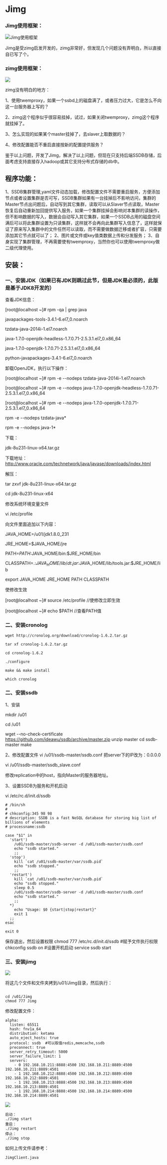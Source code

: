 # Jimg

### Jimg使用框架：

![Jimg使用框架](./doc/框架.png)



Jimg是受zimg启发开发的，zimg非常好，但发现几个问题没有弄明白，所以直接自已写了个。

### zimg使用框架：

![](./doc/正式部署的图片服务器的架构图.png)

zimg没有明白的地方：

1、使用twemproxy，如果一个ssbd上的磁盘满了，或者压力过大，它是怎么不向这一台服务器上写的？

2、zimg这个程序似乎很容易挂掉，试过，如果关闭twemproxy，zimg这个程序就挂掉了。

3、怎么实现的如果某个master挂掉了，去slaver上取数据的？

4、修改配置能否不重启直接按新的配置提供服务？



鉴于以上问题，开发了Jimg，解决了以上问题，但现在只支持后端SSDB存储，后面考虑支持直接存入hadoop或其它支持分布式存储的db中。

## 程序功能：

1、SSDB集群管理,yaml文件动态加载，修改配置文件不需要重启服务，方便添加节点或者设置集群是否可写，SSDB集群如果有一台挂掉后不影响访问，集群的Master节点出问题后，自动写到其它集群，读取可以从Slaver节点读取，Master恢复后自动重新加回提供写入服务，如果一个集群挂掉会影响对本集群的读操作，但不影响数据的写入，数据会自动写入其它集群，如果一个SSDB占用的磁盘空间满后可以将此集群设置为只读集群，这样就不会再向此集群写入信息了，这样就保证了原来写入集群中的文件任然可以读取，而不需要做数据迁移或者扩容，只需要添加其它节点就可以了；
2、图片或文件或key值类数据上传和分发服务；
3、自身实现了集群管理，不再需要使有twemproxy，当然你也可以使用twemproxy做二级代理使用。



## 安装：

### 一、安装JDK（如果已有JDK则跳过此节，但是JDK是必须的，此版是基于JDK8开发的）

查看JDK信息：

[root@localhost ~]# rpm -qa | grep java

javapackages-tools-3.4.1-6.el7_0.noarch

tzdata-java-2014i-1.el7.noarch

java-1.7.0-openjdk-headless-1.7.0.71-2.5.3.1.el7_0.x86_64

java-1.7.0-openjdk-1.7.0.71-2.5.3.1.el7_0.x86_64

python-javapackages-3.4.1-6.el7_0.noarch

 

卸载OpenJDK，执行以下操作：

[root@localhost ~]# rpm -e --nodeps tzdata-java-2014i-1.el7.noarch

[root@localhost ~]# rpm -e --nodeps java-1.7.0-openjdk-headless-1.7.0.71-2.5.3.1.el7_0.x86_64

[root@localhost ~]# rpm -e --nodeps java-1.7.0-openjdk-1.7.0.71-2.5.3.1.el7_0.x86_64

 

rpm -e --nodeps tzdata-java*

rpm -e --nodeps java-1*

 

下载：

jdk-8u231-linux-x64.tar.gz

下载地址：http://www.oracle.com/technetwork/java/javase/downloads/index.html

 

解压：

tar zxvf jdk-8u231-linux-x64.tar.gz

cd jdk-8u231-linux-x64

 

修改系统环境变量文件

vi /etc/profile

 

向文件里面追加以下内容：

JAVA_HOME=/u01/jdk1.8.0_231

JRE_HOME=$JAVA_HOME/jre

PATH=$PATH:$JAVA_HOME/bin:$JRE_HOME/bin

CLASSPATH=.:$JAVA_HOME/lib/dt.jar:$JAVA_HOME/lib/tools.jar:$JRE_HOME/lib

export JAVA_HOME JRE_HOME PATH CLASSPATH

 

 

使修改生效

[root@localhost ~]# source /etc/profile  //使修改立即生效

[root@localhost ~]# echo $PATH  //查看PATH值

  

### 二、安装cronolog

```
wget http://cronolog.org/download/cronolog-1.6.2.tar.gz 

tar xf cronolog-1.6.2.tar.gz 

cd cronolog-1.6.2 

./configure 

make && make install 

which cronolog
```



### 二、安装ssdb

  1、安装

mkdir /u01

cd /u01

wget --no-check-certificate https://github.com/ideawu/ssdb/archive/master.zip
unzip master
cd ssdb-master
make

2、修改配置文件
vi /u01/ssdb-master/ssdb.conf
把server下的IP改为：0.0.0.0

vi /u01/ssdb-master/ssdb_slave.conf

修改replication中的host，指向Master的服务器地址。



3、设置SSDB为服务和开机启动

vi /etc/rc.d/init.d/ssdb

```
# /bin/sh 
# 
# chkconfig:345 98 98 
# description: SSDB is a fast NoSQL database for storing big list of billions of elements 
# processname:ssdb

case "$1" in 
  'start') 
    /u01/ssdb-master/ssdb-server -d /u01/ssdb-master/ssdb.conf 
    echo "ssdb started." 
    ;; 
  'stop') 
    kill `cat /u01/ssdb-master/var/ssdb.pid` 
    echo "ssdb stopped." 
    ;; 
  'restart') 
    kill `cat /u01/ssdb-master/var/ssdb.pid` 
    echo "ssdb stopped." 
    sleep 0.5 
    /u01/ssdb-master/ssdb-server -d /u01/ssdb-master/ssdb.conf 
    echo "ssdb started." 
    ;; 
  *) 
    echo "Usage: $0 {start|stop|restart}" 
    exit 1 
  ;; 
esac

exit 0
```

保存退出，然后设置权限
chmod 777 /etc/rc.d/init.d/ssdb  #赋予文件执行权限
chkconfig ssdb on  #设置开机启动
service ssdb start

  

### 三、安装jimg

![](./doc/安装启动.png)



将这几个文件和文件夹拷到/u01/Jimg目录，然后执行：

```

cd /u01/Jimg
chmod 777 Jimg
```

修改配置文件：

```
alpha:
  listen: 65511
  hash: fnv1a_64
  distribution: ketama
  auto_eject_hosts: true
  protocol: ssdb  #可以取值redis,memcache,ssdb
  preconnect: true
  server_retry_timeout: 5000
  server_failure_limit: 1
  servers:
    - 0 192.168.10.211:8888:4500 192.168.10.211:8889:4500 192.168.10.211:8889:4501
    - 1 192.168.10.212:8888:4500 192.168.10.212:8889:4500 192.168.10.212:8889:4501
    - 1 192.168.10.213:8888:4500 192.168.10.213:8889:4500 192.168.10.213:8889:4501
    - 1 192.168.10.214:8888:4500 192.168.10.214:8889:4500 192.168.10.214:8889:4501
```

![](./doc/配置文件说明.png)



```
启动：
./Jimg start
重启：
./Jimg restart
停止：
./Jimg stop
```



如何上传文件请参考：

```
JimgClient.java
```

 